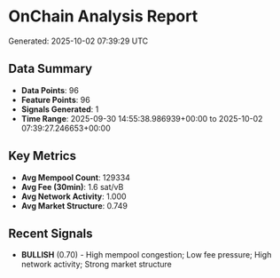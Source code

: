 # OnChain Analysis Report
Generated: 2025-10-02 07:39:29 UTC

## Data Summary
- **Data Points**: 96
- **Feature Points**: 96
- **Signals Generated**: 1
- **Time Range**: 2025-09-30 14:55:38.986939+00:00 to 2025-10-02 07:39:27.246653+00:00

## Key Metrics
- **Avg Mempool Count**: 129334
- **Avg Fee (30min)**: 1.6 sat/vB
- **Avg Network Activity**: 1.000
- **Avg Market Structure**: 0.749

## Recent Signals
- **BULLISH** (0.70) - High mempool congestion; Low fee pressure; High network activity; Strong market structure
